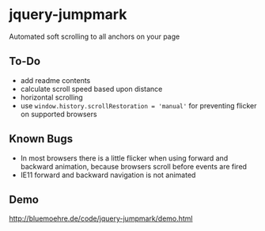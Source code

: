 jquery-jumpmark
===============

Automated soft scrolling to all anchors on your page


To-Do
-----

- add readme contents
- calculate scroll speed based upon distance
- horizontal scrolling
- use `window.history.scrollRestoration = 'manual'` for preventing flicker on supported browsers


Known Bugs
----------

- In most browsers there is a little flicker when using forward and backward animation, because browsers scroll before events are fired
- IE11 forward and backward navigation is not animated


Demo
----

http://bluemoehre.de/code/jquery-jumpmark/demo.html
